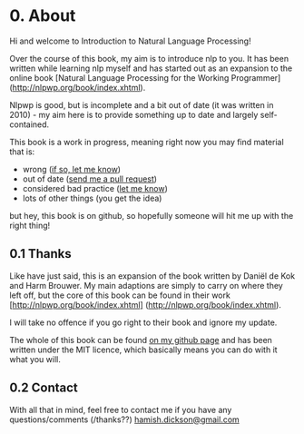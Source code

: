 # 0. About

Hi and welcome to Introduction to Natural Language Processing!

Over the course of this book, my aim is to introduce nlp to you. It has been written while learning nlp
myself and has started out as an expansion to the online book [Natural Language Processing for the Working Programmer]
(http://nlpwp.org/book/index.xhtml).

Nlpwp is good, but is incomplete and a bit out of date (it was written in 2010) - my aim here is to provide
something up to date and largely self-contained.

This book is a work in progress, meaning right now you may find material that is:

- wrong ([if so, let me know](https://github.com/hamishdickson/nlp-book/issues))
- out of date ([send me a pull request](https://github.com/hamishdickson/nlp-book/pulls))
- considered bad practice ([let me know](https://github.com/hamishdickson/nlp-book/issues))
- lots of other things (you get the idea)
            
            
but hey, this book is on github, so hopefully someone will hit me up with the right thing!
            

## 0.1 Thanks

Like have just said, this is an expansion of the book written by Daniël de Kok and Harm Brouwer. My main adaptions are 
simply to carry on where they left off, but the core of this book can be found in their work [http://nlpwp.org/book/index.xhtml]
(http://nlpwp.org/book/index.xhtml).

I will take no offence if you go right to their book and ignore my update.

The whole of this book can be found [on my github page](https://github.com/hamishdickson/nlp-book) and has been written 
under the MIT licence, which basically means you can do with it what you will.
       

## 0.2 Contact

With all that in mind, feel free to contact me if you have any questions/comments (/thanks??) hamish.dickson@gmail.com